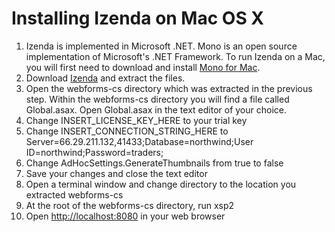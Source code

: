 # Installing Izenda on Mac OS X

1. Izenda is implemented in Microsoft .NET.  Mono is an open source implementation of Microsoft's .NET Framework.  To run Izenda on a Mac, you will first need to download and install [Mono for Mac](http://download.mono-project.com/archive/2.10.11/macos-10-x86//MonoFramework-MRE-2.10.11.macos10.xamarin.x86.dmg).
1. Download [Izenda](http://archives.izenda.us/ri/webforms-cs.zip) and extract the files.
1. Open the webforms-cs directory which was extracted in the previous step.  Within the webforms-cs directory you will find a file called Global.asax.  Open Global.asax in the text editor of your choice.
1. Change INSERT_LICENSE_KEY_HERE to your trial key
1. Change INSERT_CONNECTION_STRING_HERE to Server=66.29.211.132,41433;Database=northwind;User ID=northwind;Password=traders;
1. Change AdHocSettings.GenerateThumbnails from true to false
1. Save your changes and close the text editor
1. Open a terminal window and change directory to the location you extracted webforms-cs
1. At the root of the webforms-cs directory, run xsp2
1. Open [http://localhost:8080](http://localhost:8080) in your web browser

